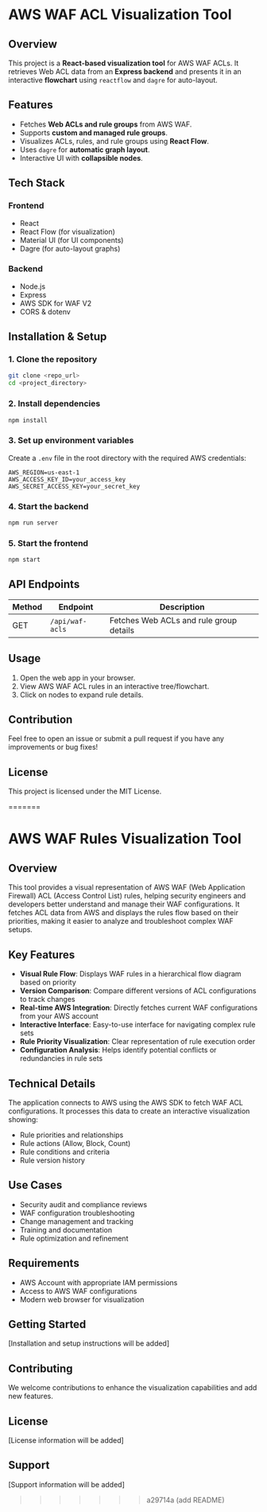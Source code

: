 
# AWS WAF ACL Visualization Tool

## Overview
This project is a **React-based visualization tool** for AWS WAF ACLs. It retrieves Web ACL data from an **Express backend** and presents it in an interactive **flowchart** using `reactflow` and `dagre` for auto-layout.

## Features
- Fetches **Web ACLs and rule groups** from AWS WAF.
- Supports **custom and managed rule groups**.
- Visualizes ACLs, rules, and rule groups using **React Flow**.
- Uses `dagre` for **automatic graph layout**.
- Interactive UI with **collapsible nodes**.

## Tech Stack
### **Frontend**
- React
- React Flow (for visualization)
- Material UI (for UI components)
- Dagre (for auto-layout graphs)

### **Backend**
- Node.js
- Express
- AWS SDK for WAF V2
- CORS & dotenv

## Installation & Setup
### **1. Clone the repository**
```sh
git clone <repo_url>
cd <project_directory>
```

### **2. Install dependencies**
```sh
npm install
```

### **3. Set up environment variables**
Create a `.env` file in the root directory with the required AWS credentials:
```env
AWS_REGION=us-east-1
AWS_ACCESS_KEY_ID=your_access_key
AWS_SECRET_ACCESS_KEY=your_secret_key
```

### **4. Start the backend**
```sh
npm run server
```

### **5. Start the frontend**
```sh
npm start
```

## API Endpoints
| Method | Endpoint | Description |
|--------|----------|--------------|
| GET | `/api/waf-acls` | Fetches Web ACLs and rule group details |

## Usage
1. Open the web app in your browser.
2. View AWS WAF ACL rules in an interactive tree/flowchart.
3. Click on nodes to expand rule details.

## Contribution
Feel free to open an issue or submit a pull request if you have any improvements or bug fixes!

## License
This project is licensed under the MIT License.

=======
# AWS WAF Rules Visualization Tool

## Overview
This tool provides a visual representation of AWS WAF (Web Application Firewall) ACL (Access Control List) rules, helping security engineers and developers better understand and manage their WAF configurations. It fetches ACL data from AWS and displays the rules flow based on their priorities, making it easier to analyze and troubleshoot complex WAF setups.

## Key Features
- **Visual Rule Flow**: Displays WAF rules in a hierarchical flow diagram based on priority
- **Version Comparison**: Compare different versions of ACL configurations to track changes
- **Real-time AWS Integration**: Directly fetches current WAF configurations from your AWS account
- **Interactive Interface**: Easy-to-use interface for navigating complex rule sets
- **Rule Priority Visualization**: Clear representation of rule execution order
- **Configuration Analysis**: Helps identify potential conflicts or redundancies in rule sets

## Technical Details
The application connects to AWS using the AWS SDK to fetch WAF ACL configurations. It processes this data to create an interactive visualization showing:
- Rule priorities and relationships
- Rule actions (Allow, Block, Count)
- Rule conditions and criteria
- Rule version history

## Use Cases
- Security audit and compliance reviews
- WAF configuration troubleshooting
- Change management and tracking
- Training and documentation
- Rule optimization and refinement

## Requirements
- AWS Account with appropriate IAM permissions
- Access to AWS WAF configurations
- Modern web browser for visualization

## Getting Started
[Installation and setup instructions will be added]

## Contributing
We welcome contributions to enhance the visualization capabilities and add new features.

## License
[License information will be added]

## Support
[Support information will be added]
>>>>>>> a29714a (add README)
